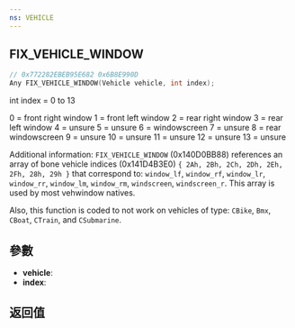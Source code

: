 ```yaml
---
ns: VEHICLE
---
```

## FIX_VEHICLE_WINDOW

```c
// 0x772282EBEB95E682 0x6B8E990D
Any FIX_VEHICLE_WINDOW(Vehicle vehicle, int index);
```

int index = 0 to 13

0 = front right window
1 = front left window
2 = rear right window
3 = rear left window
4 = unsure
5 = unsure
6 = windowscreen
7 = unsure
8 = rear windowscreen
9 = unsure
10 = unsure
11 = unsure
12 = unsure
13 = unsure


Additional information: `FIX_VEHICLE_WINDOW` (0x140D0BB88) references an array of bone vehicle indices (0x141D4B3E0) `{ 2Ah, 2Bh, 2Ch, 2Dh, 2Eh, 2Fh, 28h, 29h }` that correspond to: `window_lf`, `window_rf`, `window_lr`, `window_rr`, `window_lm`, `window_rm`, `windscreen`, `windscreen_r`. This array is used by most vehwindow natives.

Also, this function is coded to not work on vehicles of type: `CBike`, `Bmx`, `CBoat`, `CTrain`, and `CSubmarine`.

## 參數
* **vehicle**: 
* **index**: 

## 返回值
